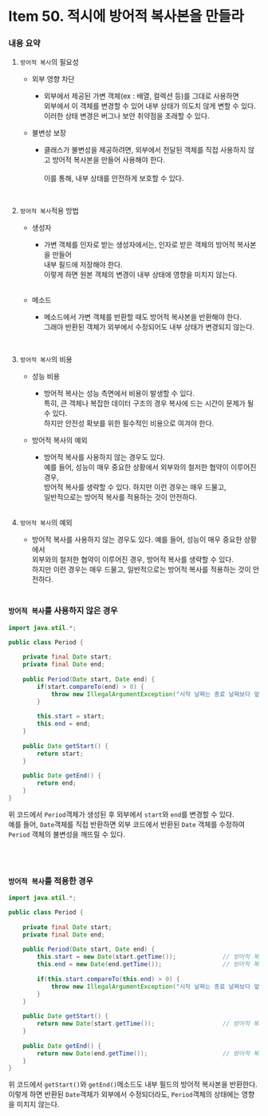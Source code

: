 # Item 50. 적시에 방어적 복사본을 만들라

### 내용 요약 <br>
1. `방어적 복사`의 필요성
   - 외부 영향 차단
       - 외부에서 제공된 가변 객체(ex : 배열, 컬렉션 등)를 그대로 사용하면 <br> 
         외부에서 이 객체를 변경할 수 있어 내부 상태가 의도치 않게 변할 수 있다. <br>
         이러한 상태 변경은 버그나 보안 취약점을 초래할 수 있다. <br>

   - 불변성 보장
     - 클래스가 불변성을 제공하려면, 외부에서 전달된 객체를 직접 사용하지 않고 방어적 복사본을 만들어 사용해야 한다.  <br><br>
       이를 통해, 내부 상태를 안전하게 보호할 수 있다. <br>

<br>

2. `방어적 복사`적용 방법
    - 생성자
        - 가변 객체를 인자로 받는 생성자에서는, 인자로 받은 객체의 방어적 복사본을 만들어 <br>
          내부 필드에 저장해야 한다. <br>
          이렇게 하면 원본 객체의 변경이 내부 상태에 영향을 미치지 않는다. <br><br>

    - 메소드
        - 메소드에서 가변 객체를 반환할 때도 방어적 복사본을 반환해야 한다. <br>
          그래야 반환된 객체가 외부에서 수정되어도 내부 상태가 변경되지 않는다. <br>
    
<br>

3. `방어적 복사`의 비용
   - 성능 비용
     - 방어적 복사는 성능 측면에서 비용이 발생할 수 있다. <br>
       특히, 큰 객체나 복잡한 데이터 구조의 경우 복사에 드는 시간이 문제가 될 수 있다. <br>
       하지만 안전성 확보를 위한 필수적인 비용으로 여겨야 한다.
     
   - 방어적 복사의 예외
     - 방어적 복사를 사용하지 않는 경우도 있다. <br>
       예를 들어, 성능이 매우 중요한 상황에서 외부와의 철저한 협약이 이루어진 경우, <br>
       방어적 복사를 생략할 수 있다. 하지만 이런 경우는 매우 드물고, <br>
       일반적으로는 방어적 복사를 적용하는 것이 안전하다. <br><br>


4. `방어적 복사`의 예외
   - 방어적 복사를 사용하지 않는 경우도 있다. 예를 들어, 성능이 매우 중요한 상황에서 <br>
     외부와의 철저한 협약이 이루어진 경우, 방어적 복사를 생략할 수 있다. <br>
     하지만 이런 경우는 매우 드물고, 일반적으로는 방어적 복사를 적용하는 것이 안전하다. <br><br>


### `방어적 복사`를 사용하지 않은 경우
```java
import java.util.*;

public class Period {
    
    private final Date start;
    private final Date end;
    
    public Period(Date start, Date end) {
        if(start.compareTo(end) > 0) {
            throw new IllegalArgumentException("시작 날짜는 종료 날짜보다 앞서야 한다.");
        }
        
        this.start = start;
        this.end = end;
    }
    
    public Date getStart() {
        return start;
    }
    
    public Date getEnd() {
        return end;
    }
}
```
위 코드에서 `Period`객체가 생성된 후 외부에서 `start`와 `end`를 변경할 수 있다. <br>
예를 들어, `Date`객체를 직접 반환하면 외부 코드에서 반환된 `Date` 객체를 수정하여 <br> 
`Period` 객체의 불변성을 깨뜨릴 수 있다.

<br><br>

### `방어적 복사`를 적용한 경우
```java
import java.util.*;

public class Period {
    
    private final Date start;
    private final Date end;
    
    public Period(Date start, Date end) {
        this.start = new Date(start.getTime());             // 방어적 복사
        this.end = new Date(end.getTime());                 // 방어적 복사
        
        if(this.start.compareTo(this.end) > 0) {
            throw new IllegalArgumentException("시작 날짜는 종료 날짜보다 앞서야 한다.");
        }
    }
    
    public Date getStart() {
        return new Date(start.getTime());                   // 방어적 복사
    }
    
    public Date getEnd() {
        return new Date(end.getTime());                     // 방어적 복사
    }
}
```
위 코드에서 `getStart()`와 `getEnd()`메소드도 내부 필드의 방어적 복사본을 반환한다. <br>
이렇게 하면 반환된 `Date`객체가 외부에서 수정되더라도, `Period`객체의 상태에는 영향을 미치지 않는다. <br>

